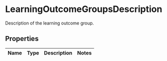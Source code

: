 

# LearningOutcomeGroupsDescription

Description of the learning outcome group.

## Properties

| Name | Type | Description | Notes |
|------------ | ------------- | ------------- | -------------|



